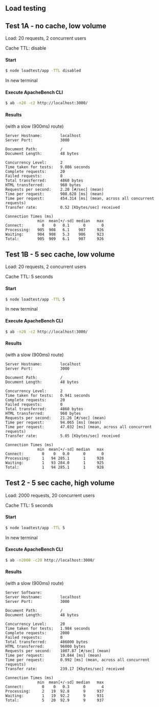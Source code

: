 ## Load testing 

## Test 1A - no cache, low volume
Load: 20 requests, 2 concurrent users 

Cache TTL: disable

#### Start

```sh
$ node loadtest/app -TTL disabled
```

In new terminal

#### Execute ApacheBench CLI

```sh
$ ab -n20 -c2 http://localhost:3000/
```

#### Results 
(with a slow (900ms) route)

```
Server Hostname:        localhost
Server Port:            3000

Document Path:          /
Document Length:        48 bytes

Concurrency Level:      2
Time taken for tests:   9.086 seconds
Complete requests:      20
Failed requests:        0
Total transferred:      4860 bytes
HTML transferred:       960 bytes
Requests per second:    2.20 [#/sec] (mean)
Time per request:       908.628 [ms] (mean)
Time per request:       454.314 [ms] (mean, across all concurrent requests)
Transfer rate:          0.52 [Kbytes/sec] received

Connection Times (ms)
              min  mean[+/-sd] median   max
Connect:        0    0   0.1      0       0
Processing:   905  908   6.1    907     926
Waiting:      904  908   5.3    906     923
Total:        905  909   6.1    907     926

```

## Test 1B - 5 sec cache, low volume
Load: 20 requests, 2 concurrent users

Cache TTL: 5 seconds

#### Start

```sh
$ node loadtest/app -TTL 5
```

In new terminal

#### Execute ApacheBench CLI

```sh
$ ab -n20 -c2 http://localhost:3000/
```

#### Results 
(with a slow (900ms) route)

```
Server Hostname:        localhost
Server Port:            3000

Document Path:          /
Document Length:        48 bytes

Concurrency Level:      2
Time taken for tests:   0.941 seconds
Complete requests:      20
Failed requests:        0
Total transferred:      4860 bytes
HTML transferred:       960 bytes
Requests per second:    21.26 [#/sec] (mean)
Time per request:       94.065 [ms] (mean)
Time per request:       47.032 [ms] (mean, across all concurrent requests)
Transfer rate:          5.05 [Kbytes/sec] received

Connection Times (ms)
              min  mean[+/-sd] median   max
Connect:        0    0   0.0      0       0
Processing:     1   94 285.1      1     928
Waiting:        1   93 284.0      1     925
Total:          1   94 285.1      1     928

```



## Test 2 - 5 sec cache, high volume
Load: 2000 requests, 20 concurrent users

Cache TTL: 5 seconds

#### Start

```sh
$ node loadtest/app -TTL 5
```

In new terminal

#### Execute ApacheBench CLI

```sh
$ ab -n2000 -c20 http://localhost:3000/
```

#### Results 
(with a slow (900ms) route)

```
Server Software:        
Server Hostname:        localhost
Server Port:            3000

Document Path:          /
Document Length:        48 bytes

Concurrency Level:      20
Time taken for tests:   1.984 seconds
Complete requests:      2000
Failed requests:        0
Total transferred:      486000 bytes
HTML transferred:       96000 bytes
Requests per second:    1007.87 [#/sec] (mean)
Time per request:       19.844 [ms] (mean)
Time per request:       0.992 [ms] (mean, across all concurrent requests)
Transfer rate:          239.17 [Kbytes/sec] received

Connection Times (ms)
              min  mean[+/-sd] median   max
Connect:        0    0   0.3      0       4
Processing:     2   19  92.8      9     937
Waiting:        1   19  92.2      9     931
Total:          5   20  92.9      9     937

```
